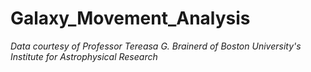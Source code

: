# Galaxy_Movement_Analysis

*Data courtesy of Professor Tereasa G. Brainerd of Boston University's Institute for Astrophysical Research*
